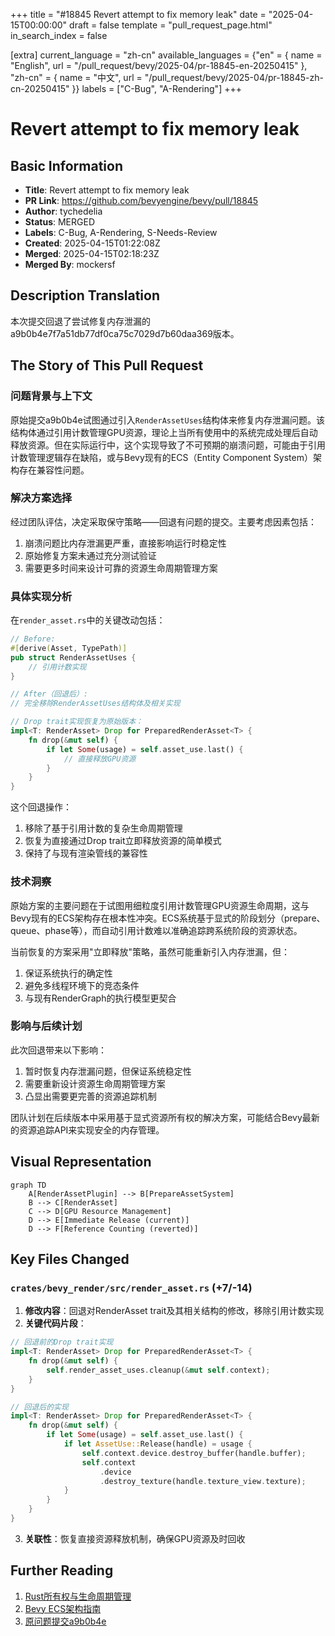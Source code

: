 +++
title = "#18845 Revert attempt to fix memory leak"
date = "2025-04-15T00:00:00"
draft = false
template = "pull_request_page.html"
in_search_index = false

[extra]
current_language = "zh-cn"
available_languages = {"en" = { name = "English", url = "/pull_request/bevy/2025-04/pr-18845-en-20250415" }, "zh-cn" = { name = "中文", url = "/pull_request/bevy/2025-04/pr-18845-zh-cn-20250415" }}
labels = ["C-Bug", "A-Rendering"]
+++

# Revert attempt to fix memory leak

## Basic Information
- **Title**: Revert attempt to fix memory leak
- **PR Link**: https://github.com/bevyengine/bevy/pull/18845
- **Author**: tychedelia
- **Status**: MERGED
- **Labels**: C-Bug, A-Rendering, S-Needs-Review
- **Created**: 2025-04-15T01:22:08Z
- **Merged**: 2025-04-15T02:18:23Z
- **Merged By**: mockersf

## Description Translation
本次提交回退了尝试修复内存泄漏的a9b0b4e7f7a51db77df0ca75c7029d7b60daa369版本。

## The Story of This Pull Request

### 问题背景与上下文
原始提交a9b0b4e试图通过引入`RenderAssetUses`结构体来修复内存泄漏问题。该结构体通过引用计数管理GPU资源，理论上当所有使用中的系统完成处理后自动释放资源。但在实际运行中，这个实现导致了不可预期的崩溃问题，可能由于引用计数管理逻辑存在缺陷，或与Bevy现有的ECS（Entity Component System）架构存在兼容性问题。

### 解决方案选择
经过团队评估，决定采取保守策略——回退有问题的提交。主要考虑因素包括：
1. 崩溃问题比内存泄漏更严重，直接影响运行时稳定性
2. 原始修复方案未通过充分测试验证
3. 需要更多时间来设计可靠的资源生命周期管理方案

### 具体实现分析
在`render_asset.rs`中的关键改动包括：

```rust
// Before:
#[derive(Asset, TypePath)]
pub struct RenderAssetUses {
    // 引用计数实现
}

// After（回退后）:
// 完全移除RenderAssetUses结构体及相关实现

// Drop trait实现恢复为原始版本：
impl<T: RenderAsset> Drop for PreparedRenderAsset<T> {
    fn drop(&mut self) {
        if let Some(usage) = self.asset_use.last() {
            // 直接释放GPU资源
        }
    }
}
```

这个回退操作：
1. 移除了基于引用计数的复杂生命周期管理
2. 恢复为直接通过Drop trait立即释放资源的简单模式
3. 保持了与现有渲染管线的兼容性

### 技术洞察
原始方案的主要问题在于试图用细粒度引用计数管理GPU资源生命周期，这与Bevy现有的ECS架构存在根本性冲突。ECS系统基于显式的阶段划分（prepare、queue、phase等），而自动引用计数难以准确追踪跨系统阶段的资源状态。

当前恢复的方案采用"立即释放"策略，虽然可能重新引入内存泄漏，但：
1. 保证系统执行的确定性
2. 避免多线程环境下的竞态条件
3. 与现有RenderGraph的执行模型更契合

### 影响与后续计划
此次回退带来以下影响：
1. 暂时恢复内存泄漏问题，但保证系统稳定性
2. 需要重新设计资源生命周期管理方案
3. 凸显出需要更完善的资源追踪机制

团队计划在后续版本中采用基于显式资源所有权的解决方案，可能结合Bevy最新的资源追踪API来实现安全的内存管理。

## Visual Representation

```mermaid
graph TD
    A[RenderAssetPlugin] --> B[PrepareAssetSystem]
    B --> C[RenderAsset]
    C --> D[GPU Resource Management]
    D --> E[Immediate Release (current)]
    D --> F[Reference Counting (reverted)]
```

## Key Files Changed

### `crates/bevy_render/src/render_asset.rs` (+7/-14)
1. **修改内容**：回退对RenderAsset trait及其相关结构的修改，移除引用计数实现
2. **关键代码片段**：
```rust
// 回退前的Drop trait实现
impl<T: RenderAsset> Drop for PreparedRenderAsset<T> {
    fn drop(&mut self) {
        self.render_asset_uses.cleanup(&mut self.context);
    }
}

// 回退后的实现
impl<T: RenderAsset> Drop for PreparedRenderAsset<T> {
    fn drop(&mut self) {
        if let Some(usage) = self.asset_use.last() {
            if let AssetUse::Release(handle) = usage {
                self.context.device.destroy_buffer(handle.buffer);
                self.context
                    .device
                    .destroy_texture(handle.texture_view.texture);
            }
        }
    }
}
```
3. **关联性**：恢复直接资源释放机制，确保GPU资源及时回收

## Further Reading
1. [Rust所有权与生命周期管理](https://doc.rust-lang.org/book/ch04-00-understanding-ownership.html)
2. [Bevy ECS架构指南](https://bevyengine.org/learn/book/design/ecs-intro/)
3. [原问题提交a9b0b4e](https://github.com/bevyengine/bevy/commit/a9b0b4e7f7a51db77df0ca75c7029d7b60daa369)